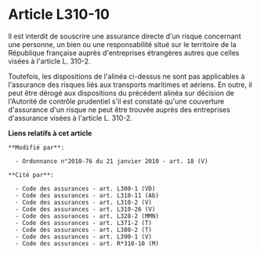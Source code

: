 # Article L310-10

Il est interdit de souscrire une assurance directe d'un risque concernant une personne, un bien ou une responsabilité situé
sur le territoire de la République française auprès d'entreprises étrangères autres que celles visées à l'article L. 310-2. 

Toutefois, les dispositions de l'alinéa ci-dessus ne sont pas applicables à l'assurance des risques liés aux transports
maritimes et aériens. En outre, il peut être dérogé aux dispositions du précédent alinéa sur décision de l'Autorité de
contrôle prudentiel s'il est constaté qu'une couverture d'assurance d'un risque ne peut être trouvée auprès des entreprises
d'assurance visées à l'article L. 310-2.

**Liens relatifs à cet article**

	**Modifié par**:

	  - Ordonnance n°2010-76 du 21 janvier 2010 - art. 18 (V)

	**Cité par**:

	  - Code des assurances - art. L300-1 (VD)
	  - Code des assurances - art. L310-11 (Ab)
	  - Code des assurances - art. L310-2 (V)
	  - Code des assurances - art. L310-26 (V)
	  - Code des assurances - art. L328-2 (MMN)
	  - Code des assurances - art. L371-2 (T)
	  - Code des assurances - art. L380-2 (T)
	  - Code des assurances - art. L390-1 (V)
	  - Code des assurances - art. R*310-10 (M)
